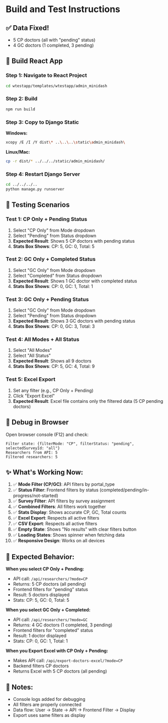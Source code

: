 # Build and Test Instructions

## ✅ Data Fixed!
- 5 CP doctors (all with "pending" status)
- 4 GC doctors (1 completed, 3 pending)

## 🔨 Build React App

### Step 1: Navigate to React Project
```bash
cd wtestapp/templates/wtestapp/admin_minidash
```

### Step 2: Build
```bash
npm run build
```

### Step 3: Copy to Django Static
**Windows:**
```bash
xcopy /E /I /Y dist\* ..\..\..\static\admin_minidash\
```

**Linux/Mac:**
```bash
cp -r dist/* ../../../static/admin_minidash/
```

### Step 4: Restart Django Server
```bash
cd ../../../..
python manage.py runserver
```

## 🧪 Testing Scenarios

### Test 1: CP Only + Pending Status
1. Select "CP Only" from Mode dropdown
2. Select "Pending" from Status dropdown
3. **Expected Result**: Shows 5 CP doctors with pending status
4. **Stats Box Shows**: CP: 5, GC: 0, Total: 5

### Test 2: GC Only + Completed Status
1. Select "GC Only" from Mode dropdown
2. Select "Completed" from Status dropdown
3. **Expected Result**: Shows 1 GC doctor with completed status
4. **Stats Box Shows**: CP: 0, GC: 1, Total: 1

### Test 3: GC Only + Pending Status
1. Select "GC Only" from Mode dropdown
2. Select "Pending" from Status dropdown
3. **Expected Result**: Shows 3 GC doctors with pending status
4. **Stats Box Shows**: CP: 0, GC: 3, Total: 3

### Test 4: All Modes + All Status
1. Select "All Modes"
2. Select "All Status"
3. **Expected Result**: Shows all 9 doctors
4. **Stats Box Shows**: CP: 5, GC: 4, Total: 9

### Test 5: Excel Export
1. Set any filter (e.g., CP Only + Pending)
2. Click "Export Excel"
3. **Expected Result**: Excel file contains only the filtered data (5 CP pending doctors)

## 🐛 Debug in Browser

Open browser console (F12) and check:
```
Filter state: {filterMode: "CP", filterStatus: "pending", selectedSurveyId: "all"}
Researchers from API: 5
Filtered researchers: 5
```

## ✨ What's Working Now:

1. ✅ **Mode Filter (CP/GC)**: API filters by portal_type
2. ✅ **Status Filter**: Frontend filters by status (completed/pending/in-progress/not-started)
3. ✅ **Survey Filter**: API filters by survey assignment
4. ✅ **Combined Filters**: All filters work together
5. ✅ **Stats Display**: Shows accurate CP, GC, Total counts
6. ✅ **Excel Export**: Respects all active filters
7. ✅ **CSV Export**: Respects all active filters
8. ✅ **Empty State**: Shows "No results" with clear filters button
9. ✅ **Loading States**: Shows spinner when fetching data
10. ✅ **Responsive Design**: Works on all devices

## 🎯 Expected Behavior:

**When you select CP Only + Pending:**
- API call: `/api/researchers/?mode=CP`
- Returns: 5 CP doctors (all pending)
- Frontend filters for "pending" status
- Result: 5 doctors displayed
- Stats: CP: 5, GC: 0, Total: 5

**When you select GC Only + Completed:**
- API call: `/api/researchers/?mode=GC`
- Returns: 4 GC doctors (1 completed, 3 pending)
- Frontend filters for "completed" status
- Result: 1 doctor displayed
- Stats: CP: 0, GC: 1, Total: 1

**When you Export Excel with CP Only + Pending:**
- Makes API call: `/api/export-doctors-excel/?mode=CP`
- Backend filters CP doctors
- Returns Excel with 5 CP doctors (all pending)

## 📝 Notes:

- Console logs added for debugging
- All filters are properly connected
- Data flow: User → State → API → Frontend Filter → Display
- Export uses same filters as display
